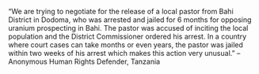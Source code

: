 “We are trying to negotiate for the release of a local pastor from Bahi District in Dodoma, who was arrested and jailed for 6 months for opposing uranium prospecting in Bahi. The pastor was accused of inciting the local population and the District Commissioner ordered his arrest. In a country where court cases can take months or even years, the pastor was jailed within two weeks of his arrest which makes this action very unusual.” – Anonymous Human Rights Defender, Tanzania

